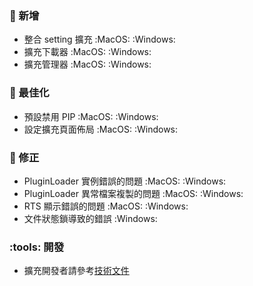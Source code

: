 ### :star2: 新增

- 整合 setting 擴充 :MacOS: :Windows:
- 擴充下載器 :MacOS: :Windows:
- 擴充管理器 :MacOS: :Windows:

### :electric_plug: 最佳化

- 預設禁用 PIP :MacOS: :Windows:
- 設定擴充頁面佈局 :MacOS: :Windows:

### :lady_beetle: 修正

- PluginLoader 實例錯誤的問題 :MacOS: :Windows:
- PluginLoader 異常檔案複製的問題 :MacOS: :Windows:
- RTS 顯示錯誤的問題 :MacOS: :Windows:
- 文件狀態鎖導致的錯誤 :Windows:

### :tools: 開發

- 擴充開發者請參考[技術文件](https://exptechtw.github.io/TREM-docs/docs)
